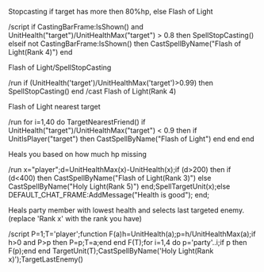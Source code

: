 Stopcasting if target has more then 80%hp, else Flash of Light

/script if CastingBarFrame:IsShown() and UnitHealth("target")/UnitHealthMax("target") > 0.8 then SpellStopCasting() elseif not CastingBarFrame:IsShown() then CastSpellByName("Flash of Light(Rank 4)") end

 

Flash of Light/SpellStopCasting

/run if (UnitHealth('target')/UnitHealthMax('target')>0.99) then SpellStopCasting() end
/cast Flash of Light(Rank 4)

 

Flash of Light nearest target

/run for i=1,40 do TargetNearestFriend() if UnitHealth("target")/UnitHealthMax("target") < 0.9 then if UnitIsPlayer("target") then CastSpellByName("Flash of Light") end end end

 

Heals you based on how much hp missing

/run x="player";d=UnitHealthMax(x)-UnitHealth(x);if (d>200) then if (d<400) then CastSpellByName("Flash of Light(Rank 3)") else CastSpellByName("Holy Light(Rank 5)") end;SpellTargetUnit(x);else DEFAULT_CHAT_FRAME:AddMessage("Health is good"); end;

 

Heals party member with lowest health and selects last targeted enemy. (replace 'Rank x' with the rank you have)

/script P=1;T='player';function F(a)h=UnitHealth(a);p=h/UnitHealthMax(a);if h>0 and P>p then P=p;T=a;end end F(T);for i=1,4 do p='party'..i;if p then F(p);end end TargetUnit(T);CastSpellByName('Holy Light(Rank x)');TargetLastEnemy() 